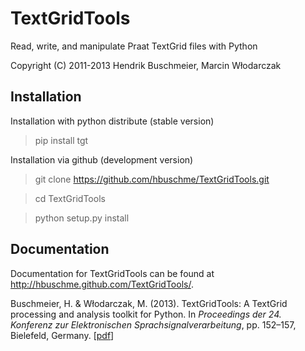 # TextGridTools

Read, write, and manipulate Praat TextGrid files with Python

Copyright (C) 2011-2013 Hendrik Buschmeier, Marcin Włodarczak

## Installation

Installation with python distribute (stable version)

> pip install tgt

Installation via github (development version)

> git clone https://github.com/hbuschme/TextGridTools.git

> cd TextGridTools

> python setup.py install

## Documentation

Documentation for TextGridTools can be found at <http://hbuschme.github.com/TextGridTools/>.

Buschmeier, H. &amp; Włodarczak, M. (2013). TextGridTools: A TextGrid processing and analysis toolkit for Python. In <em>Proceedings der 24. Konferenz zur Elektronischen Sprachsignalverarbeitung</em>, pp. 152–157, Bielefeld, Germany. [<a href="https://pub.uni-bielefeld.de/download/2561620/2563287">pdf</a>]</p>
